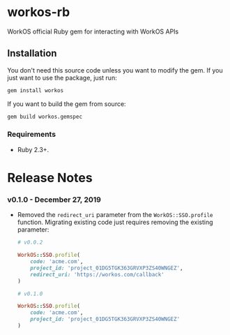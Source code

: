 # workos-rb

WorkOS official Ruby gem for interacting with WorkOS APIs

## Installation

You don't need this source code unless you want to modify the gem. If you just
want to use the package, just run:

```sh
gem install workos
```

If you want to build the gem from source:

```sh
gem build workos.gemspec
```

### Requirements

- Ruby 2.3+.

# Release Notes

### v0.1.0 - December 27, 2019

- Removed the `redirect_uri` parameter from the `WorkOS::SSO.profile` function. Migrating existing code just requires removing the existing parameter:

  ```ruby
  # v0.0.2

  WorkOS::SSO.profile(
      code: 'acme.com',
      project_id: 'project_01DG5TGK363GRVXP3ZS40WNGEZ',
      redirect_uri: 'https://workos.com/callback'
  )
  ```

  ```ruby
  # v0.1.0

  WorkOS::SSO.profile(
      code: 'acme.com',
      project_id: 'project_01DG5TGK363GRVXP3ZS40WNGEZ'
  )
  ```
